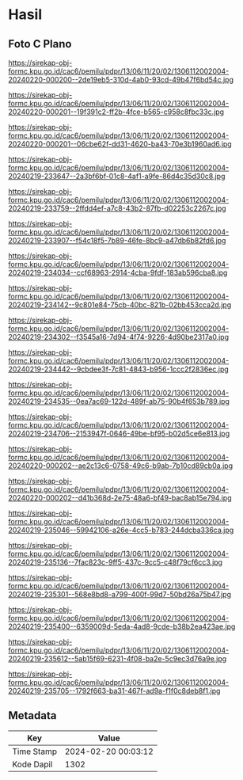 # Hasil

## Foto C Plano

https://sirekap-obj-formc.kpu.go.id/cac6/pemilu/pdpr/13/06/11/20/02/1306112002004-20240220-000200--2de19eb5-310d-4ab0-93cd-49b47f6bd54c.jpg

https://sirekap-obj-formc.kpu.go.id/cac6/pemilu/pdpr/13/06/11/20/02/1306112002004-20240220-000201--19f391c2-ff2b-4fce-b565-c958c8fbc33c.jpg

https://sirekap-obj-formc.kpu.go.id/cac6/pemilu/pdpr/13/06/11/20/02/1306112002004-20240220-000201--06cbe62f-dd31-4620-ba43-70e3b1960ad6.jpg

https://sirekap-obj-formc.kpu.go.id/cac6/pemilu/pdpr/13/06/11/20/02/1306112002004-20240219-233647--2a3bf6bf-01c8-4af1-a9fe-86d4c35d30c8.jpg

https://sirekap-obj-formc.kpu.go.id/cac6/pemilu/pdpr/13/06/11/20/02/1306112002004-20240219-233759--2ffdd4ef-a7c8-43b2-87fb-d02253c2267c.jpg

https://sirekap-obj-formc.kpu.go.id/cac6/pemilu/pdpr/13/06/11/20/02/1306112002004-20240219-233907--f54c18f5-7b89-46fe-8bc9-a47db6b82fd6.jpg

https://sirekap-obj-formc.kpu.go.id/cac6/pemilu/pdpr/13/06/11/20/02/1306112002004-20240219-234034--ccf68963-2914-4cba-9fdf-183ab596cba8.jpg

https://sirekap-obj-formc.kpu.go.id/cac6/pemilu/pdpr/13/06/11/20/02/1306112002004-20240219-234142--9c801e84-75cb-40bc-821b-02bb453cca2d.jpg

https://sirekap-obj-formc.kpu.go.id/cac6/pemilu/pdpr/13/06/11/20/02/1306112002004-20240219-234302--f3545a16-7d94-4f74-9226-4d90be2317a0.jpg

https://sirekap-obj-formc.kpu.go.id/cac6/pemilu/pdpr/13/06/11/20/02/1306112002004-20240219-234442--9cbdee3f-7c81-4843-b956-1ccc2f2836ec.jpg

https://sirekap-obj-formc.kpu.go.id/cac6/pemilu/pdpr/13/06/11/20/02/1306112002004-20240219-234535--0ea7ac69-122d-489f-ab75-90b4f653b789.jpg

https://sirekap-obj-formc.kpu.go.id/cac6/pemilu/pdpr/13/06/11/20/02/1306112002004-20240219-234706--2153947f-0646-49be-bf95-b02d5ce6e813.jpg

https://sirekap-obj-formc.kpu.go.id/cac6/pemilu/pdpr/13/06/11/20/02/1306112002004-20240220-000202--ae2c13c6-0758-49c6-b9ab-7b10cd89cb0a.jpg

https://sirekap-obj-formc.kpu.go.id/cac6/pemilu/pdpr/13/06/11/20/02/1306112002004-20240220-000202--d41b368d-2e75-48a6-bf49-bac8ab15e794.jpg

https://sirekap-obj-formc.kpu.go.id/cac6/pemilu/pdpr/13/06/11/20/02/1306112002004-20240219-235046--59942106-a26e-4cc5-b783-244dcba336ca.jpg

https://sirekap-obj-formc.kpu.go.id/cac6/pemilu/pdpr/13/06/11/20/02/1306112002004-20240219-235136--7fac823c-9ff5-437c-9cc5-c48f79cf6cc3.jpg

https://sirekap-obj-formc.kpu.go.id/cac6/pemilu/pdpr/13/06/11/20/02/1306112002004-20240219-235301--568e8bd8-a799-400f-99d7-50bd26a75b47.jpg

https://sirekap-obj-formc.kpu.go.id/cac6/pemilu/pdpr/13/06/11/20/02/1306112002004-20240219-235400--6359009d-5eda-4ad8-9cde-b38b2ea423ae.jpg

https://sirekap-obj-formc.kpu.go.id/cac6/pemilu/pdpr/13/06/11/20/02/1306112002004-20240219-235612--5ab15f69-6231-4f08-ba2e-5c9ec3d76a9e.jpg

https://sirekap-obj-formc.kpu.go.id/cac6/pemilu/pdpr/13/06/11/20/02/1306112002004-20240219-235705--1792f663-ba31-467f-ad9a-f1f0c8deb8f1.jpg


## Metadata

| Key        | Value               |
| ---------- | ------------------- |
| Time Stamp | 2024-02-20 00:03:12 |
| Kode Dapil | 1302                |



